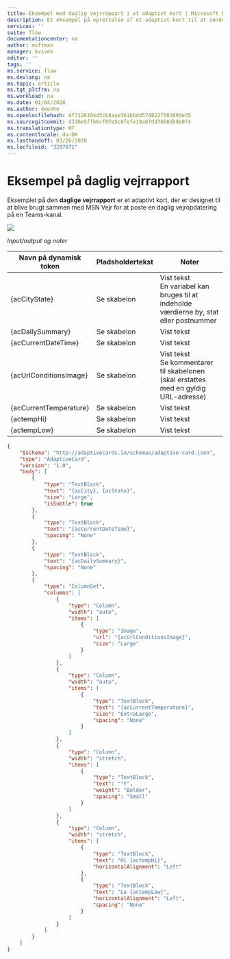 ```yaml
---
title: Eksempel med daglig vejrrapport i et adaptivt kort | Microsoft Docs
description: Et eksempel på oprettelse af et adaptivt kort til at sende en daglig vejropdatering til en Teams-kanal
services: ''
suite: flow
documentationcenter: na
author: msftman
manager: kvivek
editor: ''
tags: ''
ms.service: flow
ms.devlang: na
ms.topic: article
ms.tgt_pltfrm: na
ms.workload: na
ms.date: 01/04/2020
ms.author: deonhe
ms.openlocfilehash: 8f7128104d3cb8aae361b6dd574822f503893e35
ms.sourcegitcommit: d336e5ffb6cf07e5c8fefe19a87dd7668db9e074
ms.translationtype: HT
ms.contentlocale: da-DK
ms.lasthandoff: 03/26/2020
ms.locfileid: "3297071"
---
```

# <a name="daily-weather-report-sample"></a>Eksempel på daglig vejrrapport

Eksemplet på den **daglige vejrrapport** er et adaptivt kort, der er designet til at blive brugt sammen med MSN Vejr for at poste en daglig vejropdatering på en Teams-kanal.

![](media/adaptive-cards/weather.png)

*Input/output og noter*

| Navn på dynamisk token     | Pladsholdertekst | Noter                                                                         |
|------------------------|------------------|--------------------------------------------------------------------------------|
| {acCityState}          | Se skabelon     | Vist tekst <br>  En variabel kan bruges til at indeholde værdierne by, stat eller postnummer                                                                   |
| {acDailySummary}       | Se skabelon     | Vist tekst                                                                   |
| {acCurrentDateTime}    | Se skabelon     | Vist tekst                                                                   |
| {acUrlConditionsImage} | Se skabelon     | Vist tekst  <br> Se kommentarer til skabelonen (skal erstattes med en gyldig URL-adresse)                                                                 |
| {acCurrentTemperature} | Se skabelon     | Vist tekst                                                                   |
| {actempHi}             | Se skabelon     | Vist tekst                                                                   |
| {actempLow}            | Se skabelon     | Vist tekst                                                                   |


``` json
{
    "$schema": "http://adaptivecards.io/schemas/adaptive-card.json",
    "type": "AdaptiveCard",
    "version": "1.0",
    "body": [
        {
            "type": "TextBlock",
            "text": "{acCity}, {acState}",
            "size": "Large",
            "isSubtle": true
        },
        {
            "type": "TextBlock",
            "text": "{acCurrentDateTime}",
            "spacing": "None"
        },
        {
            "type": "TextBlock",
            "text": "{acDailySummary}",
            "spacing": "None"
        },
        {
            "type": "ColumnSet",
            "columns": [
                {
                    "type": "Column",
                    "width": "auto",
                    "items": [
                        {
                            "type": "Image",
                            "url": "{acUrlConditionsImage}",
                            "size": "Large"
                        }
                    ]
                },
                {
                    "type": "Column",
                    "width": "auto",
                    "items": [
                        {
                            "type": "TextBlock",
                            "text": "{acCurrentTemperature}",
                            "size": "ExtraLarge",
                            "spacing": "None"
                        }
                    ]
                },
                {
                    "type": "Column",
                    "width": "stretch",
                    "items": [
                        {
                            "type": "TextBlock",
                            "text": "°F",
                            "weight": "Bolder",
                            "spacing": "Small"
                        }
                    ]
                },
                {
                    "type": "Column",
                    "width": "stretch",
                    "items": [
                        {
                            "type": "TextBlock",
                            "text": "Hi {actempHi}",
                            "horizontalAlignment": "Left"
                        },
                        {
                            "type": "TextBlock",
                            "text": "Lo {actempLow}",
                            "horizontalAlignment": "Left",
                            "spacing": "None"
                        }
                    ]
                }
            ]
        }
    ]
}
```
